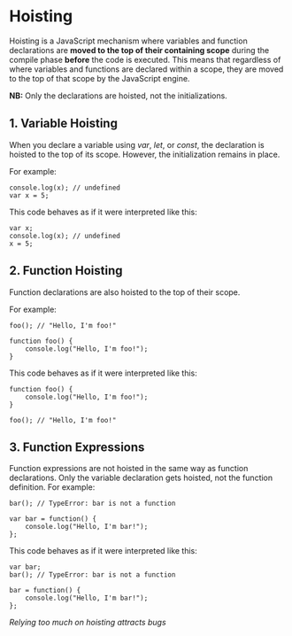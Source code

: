 # Hoisting

Hoisting is a JavaScript mechanism where variables and function declarations are **moved to the top of their containing scope** during the compile phase **before** the code is executed. 
This means that regardless of where variables and functions are declared within a scope, they are moved to the top of that scope by the JavaScript engine.


**NB:** Only the declarations are hoisted, not the initializations. 


## 1. Variable Hoisting

When you declare a variable using *var*, *let*, or *const*, the declaration is hoisted to the top of its scope. 
However, the initialization remains in place. 

For example:
```
console.log(x); // undefined
var x = 5;
```
This code behaves as if it were interpreted like this:
```
var x;
console.log(x); // undefined
x = 5;
```

## 2. Function Hoisting
Function declarations are also hoisted to the top of their scope. 

For example:

```
foo(); // "Hello, I'm foo!"

function foo() {
    console.log("Hello, I'm foo!");
}
```

This code behaves as if it were interpreted like this:
```
function foo() {
    console.log("Hello, I'm foo!");
}

foo(); // "Hello, I'm foo!"
```

## 3. Function Expressions
Function expressions are not hoisted in the same way as function declarations. 
Only the variable declaration gets hoisted, not the function definition. 
For example:
```
bar(); // TypeError: bar is not a function

var bar = function() {
    console.log("Hello, I'm bar!");
};
```
This code behaves as if it were interpreted like this:
```
var bar;
bar(); // TypeError: bar is not a function

bar = function() {
    console.log("Hello, I'm bar!");
};

```

*Relying too much on hoisting attracts bugs*
